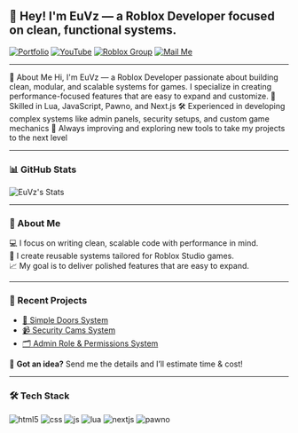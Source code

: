 ## 👋 Hey! I'm EuVz — a Roblox Developer focused on clean, functional systems.

[![Portfolio](https://img.shields.io/badge/portfolio-000000?style=for-the-badge&logo=About.me&logoColor=white)](https://euvzportfolio.vercel.app/)
[![YouTube](https://img.shields.io/badge/YouTube-FF0000?style=for-the-badge&logo=youtube&logoColor=white)](https://www.youtube.com/@euvizinnho)
[![Roblox Group](https://img.shields.io/badge/Roblox%20Group-000000?style=for-the-badge&logo=roblox&logoColor=white)](https://www.roblox.com/pt/communities/900841263/Kize-Studios#!/about)
[![Mail Me](https://img.shields.io/badge/Gmail-D14836?style=for-the-badge&logo=gmail&logoColor=white)](mailto:euvizinnho@gmail.com?subject=Project%20Inquiry&body=Hello,%20I%20have%20a%20project%20I'd%20like%20to%20discuss%20with%20you.%20Would%20you%20be%20available%20to%20work%20on%20it?)

---

👋 About Me
Hi, I'm EuVz — a Roblox Developer passionate about building clean, modular, and scalable systems for games. I specialize in creating performance-focused features that are easy to expand and customize.
  🧠 Skilled in Lua, JavaScript, Pawno, and Next.js
  🛠️ Experienced in developing complex systems like admin panels, security setups, and custom game mechanics
  🚀 Always improving and exploring new tools to take my projects to the next level

---

### 📊 GitHub Stats

![EuVz's Stats](https://github-readme-stats.vercel.app/api?username=WizzyPC&show_icons=true&theme=dark)

---

### 🧠 About Me

💻 I focus on writing clean, scalable code with performance in mind.  
🔧 I create reusable systems tailored for Roblox Studio games.  
📈 My goal is to deliver polished features that are easy to expand.

---

### 🚧 Recent Projects

- [🚪 Simple Doors System](https://euvzportfolio.vercel.app/projects/simpledoors-system)  
- [📹 Security Cams System](https://euvzportfolio.vercel.app/projects/securitycams-system)  
- [🗂️ Admin Role & Permissions System](https://euvzportfolio.vercel.app/projects/adminrole-permissions-system)  

💸 **Got an idea?** Send me the details and I’ll estimate time & cost!

---

### 🛠️ Tech Stack

<div style="display: inline_block">
  <img align="center" alt="html5" src="https://img.shields.io/badge/HTML5-E34F26?style=for-the-badge&logo=html5&logoColor=white" />
  <img align="center" alt="css" src="https://img.shields.io/badge/CSS3-1572B6?style=for-the-badge&logo=css3&logoColor=white" />
  <img align="center" alt="js" src="https://img.shields.io/badge/JavaScript-F7DF1E?style=for-the-badge&logo=javascript&logoColor=black" />
  <img align="center" alt="lua" src="https://img.shields.io/badge/Lua-2C2D72?style=for-the-badge&logo=lua&logoColor=white" />
  <img align="center" alt="nextjs" src="https://img.shields.io/badge/Next.js-000000?style=for-the-badge&logo=nextdotjs&logoColor=white" />
  <img align="center" alt="pawno" src="https://img.shields.io/badge/Pawno-4479A1?style=for-the-badge&logoColor=white" />
</div>

